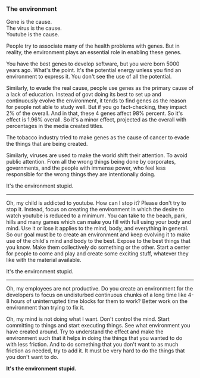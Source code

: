 ### The environment

Gene is the cause.  
The virus is the cause.  
Youtube is the cause.  
  
People try to associate many of the health problems with genes. But in reality, the environment plays an essential role in enabling these genes.

You have the best genes to develop software, but you were born 5000 years ago. What's the point. It's the potential energy unless you find an environment to express it. You don't see the use of all the potential. 

Similarly, to evade the real cause, people use genes as the primary cause of a lack of education. Instead of govt doing its best to set up and continuously evolve the environment, it tends to find genes as the reason for people not able to study well. But if you go fact-checking, they impact 2% of the overall. And in that, these 4 genes affect 98% percent. So it's effect is 1.96% overall. So it's a minor effect, projected as the overall with percentages in the media created titles.

The tobacco industry tried to make genes as the cause of cancer to evade the things that are being created.

Similarly, viruses are used to make the world shift their attention. To avoid public attention. From all the wrong things being done by corporates, governments, and the people with immense power, who feel less responsible for the wrong things they are intentionally doing.

It's the environment stupid.

---

Oh, my child is addicted to youtube. How can I stop it? Please don't try to stop it. Instead, focus on creating the environment in which the desire to watch youtube is reduced to a minimum. You can take to the beach, park, hills and many games which can make you fill with full using your body and mind. Use it or lose it applies to the mind, body, and everything in general. So our goal must be to create an environment and keep evolving it to make use of the child's mind and body to the best. Expose to the best things that you know. Make them collectively do something or the other. Start a center for people to come and play and create some exciting stuff, whatever they like with the material available.

It's the environment stupid.

---

Oh, my employees are not productive. Do you create an environment for the developers to focus on undisturbed continuous chunks of a long time like 4-8 hours of uninterrupted time blocks for them to work? Better work on the environment than trying to fix it.

Oh, my mind is not doing what I want. Don't control the mind. Start committing to things and start executing things. See what environment you have created around. Try to understand the effect and make the environment such that it helps in doing the things that you wanted to do with less friction.  And to do something that you don't want to as much friction as needed, try to add it. It must be very hard to do the things that you don't want to do.

**It's the environment stupid.**

